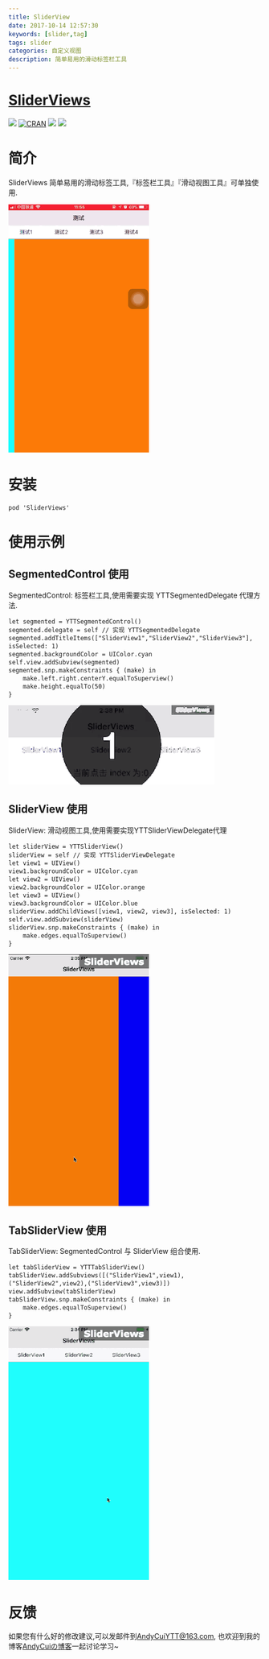 ```yaml
---
title: SliderView
date: 2017-10-14 12:57:30
keywords: [slider,tag]
tags: slider
categories: 自定义视图
description: 简单易用的滑动标签栏工具
---
```

# [SliderViews](https://github.com/AndyCuiYTT/SliderViews)

![](https://img.shields.io/badge/language-swift-green.svg) [![CRAN](https://img.shields.io/cocoapods/l/SliderViews.svg)]() ![](https://img.shields.io/cocoapods/v/SliderViews.svg) [![](https://img.shields.io/badge/blog-AndyCuiの博客-yellowgreen.svg)](http://andycui.top)
# 简介

SliderViews 简单易用的滑动标签工具,『标签栏工具』『滑动视图工具』可单独使用.

![](SliderViews/sliderview-02.gif)

# 安装

```
pod 'SliderViews'
```

# 使用示例

## SegmentedControl 使用
 SegmentedControl: 标签栏工具,使用需要实现 YTTSegmentedDelegate 代理方法.
 
```swift4
let segmented = YTTSegmentedControl()
segmented.delegate = self // 实现 YTTSegmentedDelegate
segmented.addTitleItems(["SliderView1","SliderView2","SliderView3"], isSelected: 1)
segmented.backgroundColor = UIColor.cyan
self.view.addSubview(segmented)
segmented.snp.makeConstraints { (make) in
    make.left.right.centerY.equalToSuperview()
    make.height.equalTo(50)
}
```

![](SliderViews/sliderview-05.gif)

## SliderView 使用
 SliderView: 滑动视图工具,使用需要实现YTTSliderViewDelegate代理
 
 ```swift4
 let sliderView = YTTSliderView()
 sliderView = self // 实现 YTTSliderViewDelegate
 let view1 = UIView()
 view1.backgroundColor = UIColor.cyan
 let view2 = UIView()
 view2.backgroundColor = UIColor.orange
 let view3 = UIView()
 view3.backgroundColor = UIColor.blue
 sliderView.addChildViews([view1, view2, view3], isSelected: 1)
 self.view.addSubview(sliderView)
 sliderView.snp.makeConstraints { (make) in
     make.edges.equalToSuperview()
 }
 ```
 
 ![](SliderViews/sliderview-04.gif)

## TabSliderView 使用
 TabSliderView: SegmentedControl 与 SliderView 组合使用.

```swift4
let tabSliderView = YTTTabSliderView()
tabSliderView.addSubviews([("SliderView1",view1),("SliderView2",view2),("SliderView3",view3)])
view.addSubview(tabSliderView)
tabSliderView.snp.makeConstraints { (make) in
    make.edges.equalToSuperview()
}
```

![](SliderViews/sliderview-03.gif)

# 反馈

如果您有什么好的修改建议,可以发邮件到[AndyCuiYTT@163.com](mailto://AndyCuiYTT@163.com), 也欢迎到我的博客[AndyCuiの博客](http://andycui.top)一起讨论学习~

